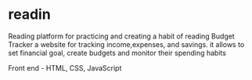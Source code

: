 # readin
 Reading platform for practicing and creating a habit of reading
Budget Tracker 
a website for tracking income,expenses, and savings. it allows to set financial goal, create budgets and monitor their spending habits 

Front end - HTML, CSS, JavaScript 
